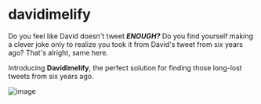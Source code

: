 # davidimelify
Do you feel like David doesn't tweet ***ENOUGH?*** Do you find yourself making a clever joke only to realize you took it from David's tweet from six years ago? That's alright, same here.

Introducing **DavidImelify**, the perfect solution for finding those long-lost tweets from six years ago.

![image](https://github.com/user-attachments/assets/34959db7-fac5-44f5-9303-f25b467cec87)

